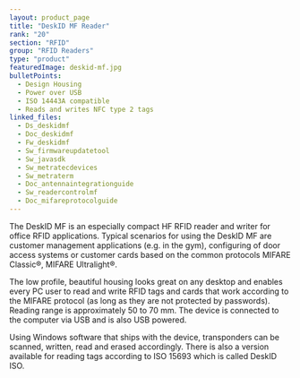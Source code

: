 ```yaml
---
layout: product_page
title: "DeskID MF Reader"
rank: "20"
section: "RFID"
group: "RFID Readers"
type: "product"
featuredImage: deskid-mf.jpg
bulletPoints:
  - Design Housing
  - Power over USB
  - ISO 14443A compatible
  - Reads and writes NFC type 2 tags
linked_files:
  - Ds_deskidmf
  - Doc_deskidmf
  - Fw_deskidmf
  - Sw_firmwareupdatetool
  - Sw_javasdk
  - Sw_metratecdevices
  - Sw_metraterm
  - Doc_antennaintegrationguide
  - Sw_readercontrolmf
  - Doc_mifareprotocolguide
---
```

The DeskID MF is an especially compact HF RFID reader and writer for office RFID applications. Typical scenarios for using the DeskID MF are customer management applications (e.g. in the gym), configuring of door access systems or customer cards based on the common protocols MIFARE Classic®, MIFARE Ultralight®.

The low profile, beautiful housing looks great on any desktop and enables every PC user to read and write RFID tags and cards that work according to the MIFARE protocol (as long as they are not protected by passwords). Reading range is approximately 50 to 70 mm. The device is connected to the computer via USB and is also USB powered.

Using Windows software that ships with the device, transponders can be scanned, written, read and erased accordingly. There is also a version available for reading tags according to ISO 15693 which is called DeskID ISO.
